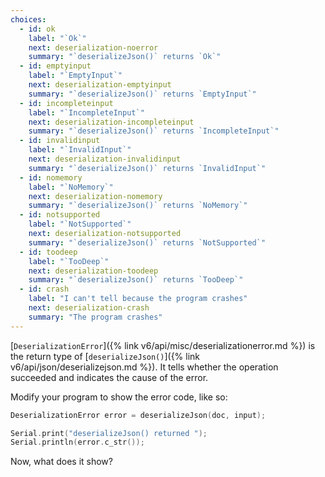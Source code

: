 ```yaml
---
choices:
  - id: ok
    label: "`Ok`"
    next: deserialization-noerror
    summary: "`deserializeJson()` returns `Ok`"
  - id: emptyinput
    label: "`EmptyInput`"
    next: deserialization-emptyinput
    summary: "`deserializeJson()` returns `EmptyInput`"
  - id: incompleteinput
    label: "`IncompleteInput`"
    next: deserialization-incompleteinput
    summary: "`deserializeJson()` returns `IncompleteInput`"
  - id: invalidinput
    label: "`InvalidInput`"
    next: deserialization-invalidinput
    summary: "`deserializeJson()` returns `InvalidInput`"
  - id: nomemory
    label: "`NoMemory`"
    next: deserialization-nomemory
    summary: "`deserializeJson()` returns `NoMemory`"
  - id: notsupported
    label: "`NotSupported`"
    next: deserialization-notsupported
    summary: "`deserializeJson()` returns `NotSupported`"
  - id: toodeep
    label: "`TooDeep`"
    next: deserialization-toodeep
    summary: "`deserializeJson()` returns `TooDeep`"
  - id: crash
    label: "I can't tell because the program crashes"
    next: deserialization-crash
    summary: "The program crashes"
---
```


[`DeserializationError`]({% link v6/api/misc/deserializationerror.md %}) is the return type of [`deserializeJson()`]({% link v6/api/json/deserializejson.md %}). It tells whether the operation succeeded and indicates the cause of the error.

Modify your program to show the error code, like so:

```c++
DeserializationError error = deserializeJson(doc, input);

Serial.print("deserializeJson() returned ");
Serial.println(error.c_str());
```

Now, what does it show?